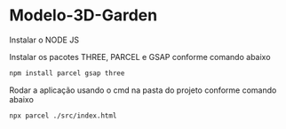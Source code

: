 # Modelo-3D-Garden


Instalar o NODE JS

Instalar os pacotes THREE, PARCEL e GSAP conforme comando abaixo
```sh
npm install parcel gsap three
```


Rodar a aplicação usando o cmd na pasta do projeto conforme comando abaixo
```sh
npx parcel ./src/index.html
```
